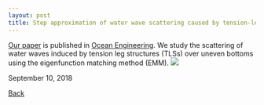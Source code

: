 ```yaml
---
layout: post
title: Step approximation of water wave scattering caused by tension-leg structures over uneven bottoms
---
```



[Our paper](https://www.sciencedirect.com/science/article/pii/S0029801818308035) is published in [Ocean Engineering](https://www.journals.elsevier.com/ocean-engineering).  We study the scattering of water waves induced by tension leg structures (TLSs) over uneven bottoms using the eigenfunction matching method (EMM).
<img src="https://static.wixstatic.com/media/d19f46_b47833f07a3c46278372f0469c8a1551~mv2.png/v1/fill/w_486,h_365,al_c,lg_1,q_80/d19f46_b47833f07a3c46278372f0469c8a1551~mv2.webp">

September 10, 2018

[Back](https://finitetsai.github.io/)
